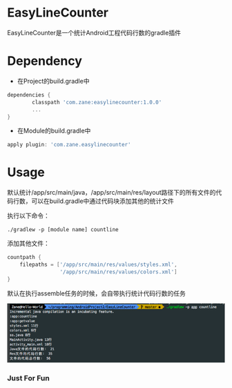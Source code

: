 # EasyLineCounter
EasyLineCounter是一个统计Android工程代码行数的gradle插件

# Dependency
+ 在Project的build.gradle中
```groovy
dependencies {
        classpath 'com.zane:easylinecounter:1.0.0'
        ...
}
```
+ 在Module的build.gradle中
```groovy
apply plugin: 'com.zane.easylinecounter'
```

# Usage
默认统计/app/src/main/java，/app/src/main/res/layout路径下的所有文件的代码行数，可以在build.gradle中通过代码块添加其他的统计文件

执行以下命令：
```shell
./gradlew -p [module name] countline
```

添加其他文件：
```groovy
countpath {
    filepaths = ['/app/src/main/res/values/styles.xml',
                 '/app/src/main/res/values/colors.xml']
}
```

默认在执行assemble任务的时候，会自带执行统计代码行数的任务

![shoot](shoot.jpg)

### Just For Fun
